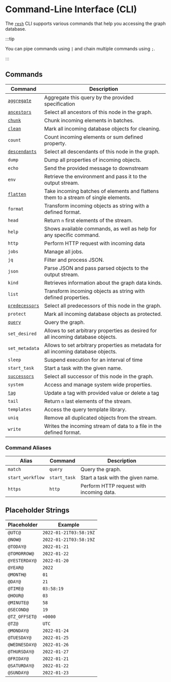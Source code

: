 # Command-Line Interface (CLI)

The [`resh`](/concepts/components/shell.md) CLI supports various commands that help you accessing the graph database.

:::tip

You can pipe commands using `|` and chain multiple commands using `;`.

:::

## Commands

| Command                                                                 | Description                                                                         |
| ----------------------------------------------------------------------- | ----------------------------------------------------------------------------------- |
| [`aggregate`](./query/aggregation.md)                                   | Aggregate this query by the provided specification                                  |
| [`ancestors`](./query/basic-queries.md#traversal-selection-commands)    | Select all ancestors of this node in the graph.                                     |
| [`chunk`](./chunk.md)                                                   | Chunk incoming elements in batches.                                                 |
| [`clean`](./clean.md)                                                   | Mark all incoming database objects for cleaning.                                    |
| `count`                                                                 | Count incoming elements or sum defined property.                                    |
| [`descendants`](./query/basic-queries.md#traversal-selection-commands)  | Select all descendants of this node in the graph.                                   |
| `dump`                                                                  | Dump all properties of incoming objects.                                            |
| `echo`                                                                  | Send the provided message to downstream                                             |
| `env`                                                                   | Retrieve the environment and pass it to the output stream.                          |
| [`flatten`](./flatten.md)                                               | Take incoming batches of elements and flattens them to a stream of single elements. |
| `format`                                                                | Transform incoming objects as string with a defined format.                         |
| `head`                                                                  | Return `n` first elements of the stream.                                            |
| `help`                                                                  | Shows available commands, as well as help for any specific command.                 |
| `http`                                                                  | Perform HTTP request with incoming data                                             |
| `jobs`                                                                  | Manage all jobs.                                                                    |
| `jq`                                                                    | Filter and process JSON.                                                            |
| `json`                                                                  | Parse JSON and pass parsed objects to the output stream.                            |
| `kind`                                                                  | Retrieves information about the graph data kinds.                                   |
| `list`                                                                  | Transform incoming objects as string with defined properties.                       |
| [`predecessors`](./query/basic-queries.md#traversal-selection-commands) | Select all predecessors of this node in the graph.                                  |
| `protect`                                                               | Mark all incoming database objects as protected.                                    |
| [`query`](./query/README.md)                                            | Query the graph.                                                                    |
| `set_desired`                                                           | Allows to set arbitrary properties as desired for all incoming database objects.    |
| `set_metadata`                                                          | Allows to set arbitrary properties as metadata for all incoming database objects.   |
| `sleep`                                                                 | Suspend execution for an interval of time                                           |
| `start_task`                                                            | Start a task with the given name.                                                   |
| [`successors`](./query/basic-queries.md#traversal-selection-commands)   | Select all successor of this node in the graph.                                     |
| `system`                                                                | Access and manage system wide properties.                                           |
| [`tag`](./tag.md)                                                       | Update a tag with provided value or delete a tag                                    |
| `tail`                                                                  | Return `n` last elements of the stream.                                             |
| `templates`                                                             | Access the query template library.                                                  |
| `uniq`                                                                  | Remove all duplicated objects from the stream.                                      |
| `write`                                                                 | Writes the incoming stream of data to a file in the defined format.                 |

### Command Aliases

| Alias            | Command      | Description                              |
| ---------------- | ------------ | ---------------------------------------- |
| `match`          | `query`      | Query the graph.                         |
| `start_workflow` | `start_task` | Start a task with the given name.        |
| `https`          | `http`       | Perform HTTP request with incoming data. |

## Placeholder Strings

| Placeholder   | Example                |
| ------------- | ---------------------- |
| `@UTC@`       | `2022-01-21T03:58:19Z` |
| `@NOW@`       | `2022-01-21T03:58:19Z` |
| `@TODAY@`     | `2022-01-21`           |
| `@TOMORROW@`  | `2022-01-22`           |
| `@YESTERDAY@` | `2022-01-20`           |
| `@YEAR@`      | `2022`                 |
| `@MONTH@`     | `01`                   |
| `@DAY@`       | `21`                   |
| `@TIME@`      | `03:58:19`             |
| `@HOUR@`      | `03`                   |
| `@MINUTE@`    | `58`                   |
| `@SECOND@`    | `19`                   |
| `@TZ_OFFSET@` | `+0000`                |
| `@TZ@`        | `UTC`                  |
| `@MONDAY@`    | `2022-01-24`           |
| `@TUESDAY@`   | `2022-01-25`           |
| `@WEDNESDAY@` | `2022-01-26`           |
| `@THURSDAY@`  | `2022-01-27`           |
| `@FRIDAY@`    | `2022-01-21`           |
| `@SATURDAY@`  | `2022-01-22`           |
| `@SUNDAY@`    | `2022-01-23`           |
